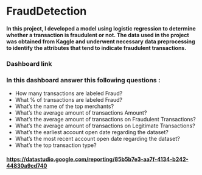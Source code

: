 # FraudDetection
####  In this project, I developed a model using logistic regression to determine whether a transaction is fraudulent or not. The data used in the project was obtained from Kaggle and underwent necessary data preprocessing to identify the attributes that tend to indicate fraudulent transactions.
###  Dashboard link
### In this dashboard answer this following questions :
- How many transactions are labeled Fraud?
- What % of transactions are labeled Fraud?
- What’s the name of the top merchants?
- What’s the average amount of transactions Amount?
- What’s the average amount of transactions on Fraudulent Transactions?
- What’s the average amount of transactions on Legitimate Transactions?
- What’s the earliest account open date regarding the dataset?
- What’s the most recent account open date regarding the dataset?
- What’s the top transaction type?
#### https://datastudio.google.com/reporting/85b5b7e3-aa7f-4134-b242-44830a9cd740
